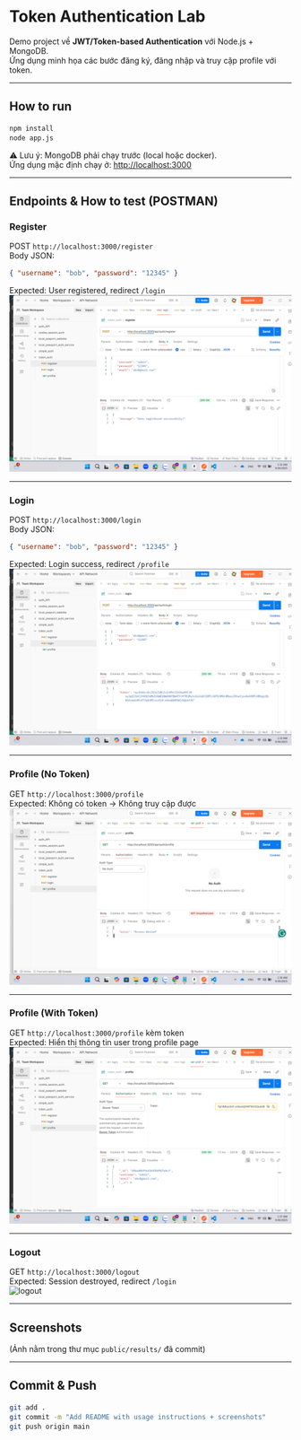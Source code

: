 # Token Authentication Lab

Demo project về **JWT/Token-based Authentication** với Node.js + MongoDB.  
Ứng dụng minh họa các bước đăng ký, đăng nhập và truy cập profile với token.

---

## How to run
```bash
npm install
node app.js
```
⚠️ Lưu ý: MongoDB phải chạy trước (local hoặc docker).  
Ứng dụng mặc định chạy ở: [http://localhost:3000](http://localhost:3000)

---

## Endpoints & How to test (POSTMAN)

### Register
POST `http://localhost:3000/register`  
Body JSON:
```json
{ "username": "bob", "password": "12345" }
```
Expected: User registered, redirect `/login`  
![register](public/results/register.png)

---

### Login
POST `http://localhost:3000/login`  
Body JSON:
```json
{ "username": "bob", "password": "12345" }
```
Expected: Login success, redirect `/profile`  
![login](public/results/login.png)

---

### Profile (No Token)
GET `http://localhost:3000/profile`  
Expected: Không có token → Không truy cập được  
![profile_no_token](public/results/profile_no_token.png)

---

### Profile (With Token)
GET `http://localhost:3000/profile` kèm token  
Expected: Hiển thị thông tin user trong profile page  
![profile_with_token](public/results/profile_with_token.png)

---

### Logout
GET `http://localhost:3000/logout`  
Expected: Session destroyed, redirect `/login`  
![logout](public/results/logout.png)

---

## Screenshots
(Ảnh nằm trong thư mục `public/results/` đã commit)

---

## Commit & Push
```bash
git add .
git commit -m "Add README with usage instructions + screenshots"
git push origin main
```
